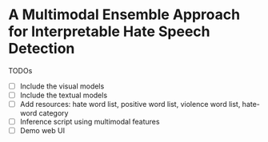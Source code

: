# A Multimodal Ensemble Approach for Interpretable Hate Speech Detection

TODOs
- [ ] Include the visual models
- [ ] Include the textual models
- [ ] Add resources: hate word list, positive word list, violence word list, hate-word category
- [ ] Inference script using multimodal features
- [ ] Demo web UI
